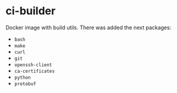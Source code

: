 # ci-builder

Docker image with build utils. There was added the next packages:
- `bash`
- `make`
- `curl`
- `git`
- `openssh-client`
- `ca-certificates`
- `python`
- `protobuf`